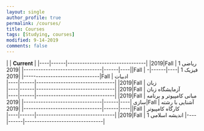 ```yaml
---
layout: single
author_profile: true
permalink: /courses/
title: Courses
tags: [Studying, courses]
modified: 9-14-2019
comments: false
---
```



|           | **Current**                    |
|----|------|--------------------------------|
|2019|Fall  |     ریاضی 1
|----|------|--------------------------------|
|2019|Fall  |     فیزیک 1
|----|------|--------------------------------|
|2019|Fall  |      ادبیات   
|----|------|--------------------------------|
|2019|Fall  |      زبان  
|----|------|--------------------------------|
|2019|Fall  |      آزمایشگاه زبان   
|----|------|--------------------------------|
|2019|Fall  | مبانی کامپیوتر و برنامه سازی 
|----|------|--------------------------------|
|2019|Fall  |      آشنایی با  رشته
|----|------|--------------------------------|
|2019|Fall  |      کارگاه کامپیوتر   
|----|------|--------------------------------|
|2019|Fall  |      اندیشه اسلامی 1
|----|------|--------------------------------|
